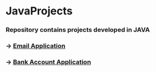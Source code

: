 # JavaProjects
### Repository contains projects developed in JAVA

### -> [Email Application](src/emailapp)
### -> [Bank Account Application](src/bankaccountapp)
